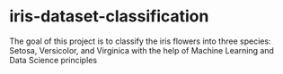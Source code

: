 # iris-dataset-classification
The goal of this project is to classify the iris flowers into three species: Setosa, Versicolor, and Virginica with the help of Machine Learning and Data Science principles
